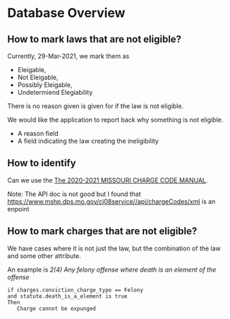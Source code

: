 # Database Overview

## How to mark laws that are not eligible?

Currently, 29-Mar-2021, we mark them as 
* Eleigable, 
* Not Eleigable,
* Possibly Eleigable,
* Undetermiend Elegiability

There is no reason given is given for if the law is not eligible.

We would like the application to report back why something is not eligible.
* A reason field
* A field indicating the law creating the ineligibility

## How to identify 

Can we use the [The 2020-2021 MISSOURI CHARGE CODE MANUAL](https://www.mshp.dps.missouri.gov/CJ08Client/Home/ChargeCode).

Note: The API doc is not good but I found that https://www.mshp.dps.mo.gov/cj08service//api/chargeCodes/xml is an enpoint


## How to mark charges that are not eligible?

We have cases where it is not just the law, but the combination of the law and some other attribute.

An example is *2(4) Any felony offense where death is an element of the offense* 

```
if charges.conviction_charge_type == Felony
and statute.death_is_a_element is true
Then
   Charge cannot be expunged
```
